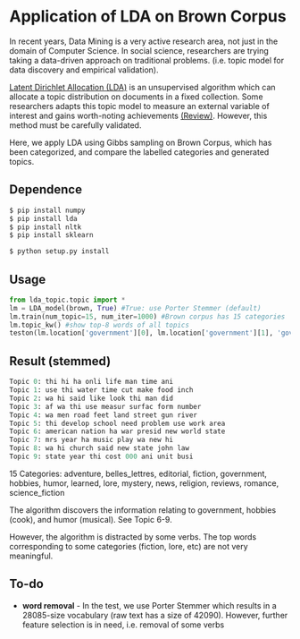 Application of LDA on Brown Corpus
========
In recent years, Data Mining is a very active research area, not just in the domain of Computer Science. In social science, researchers are trying taking a data-driven approach on traditional problems. (i.e. topic model for data discovery and empirical validation).

[Latent Dirichlet Allocation (LDA)](http://machinelearning.wustl.edu/mlpapers/paper_files/BleiNJ03.pdf) is an unsupervised algorithm which can allocate a topic distribution on documents in a fixed collection. Some researchers adapts this topic model to measure an external variable of interest and gains worth-noting achievements [(Review)](http://www.cs.columbia.edu/~blei/papers/Blei2012.pdf). However, this method must be carefully validated.

Here, we apply LDA using Gibbs sampling on Brown Corpus, which has been categorized, and compare the labelled categories and generated topics.


Dependence
------------

```bash
$ pip install numpy
$ pip install lda
$ pip install nltk
$ pip install sklearn

$ python setup.py install
```

Usage
-----

```python
from lda_topic.topic import *
lm = LDA_model(brown, True) #True: use Porter Stemmer (default)
lm.train(num_topic=15, num_iter=1000) #Brown corpus has 15 categories
lm.topic_kw() #show top-8 words of all topics
teston(lm.location['government'][0], lm.location['government'][1], 'government')  #show results for 'government' passages					
```

Result (stemmed)
---

```python
Topic 0: thi hi ha onli life man time ani
Topic 1: use thi water time cut make food inch
Topic 2: wa hi said like look thi man did
Topic 3: af wa thi use measur surfac form number
Topic 4: wa men road feet land street gun river
Topic 5: thi develop school need problem use work area
Topic 6: american nation ha war presid new world state
Topic 7: mrs year ha music play wa new hi
Topic 8: wa hi church said new state john law
Topic 9: state year thi cost 000 ani unit busi
```
15 Categories: adventure, belles_lettres, editorial, fiction, government, hobbies, humor, learned, lore, mystery, news, religion, reviews, romance, science_fiction

The algorithm discovers the information relating to government, hobbies (cook), and humor (musical). See Topic 6-9.

However, the algorithm is distracted by some verbs. The top words corresponding to some categories (fiction, lore, etc) are not very meaningful.


To-do
---
* __word removal__ - In the test, we use Porter Stemmer which results in a 28085-size vocabulary (raw text has a size of 42090). However, further feature selection is in need, i.e. removal of some verbs
